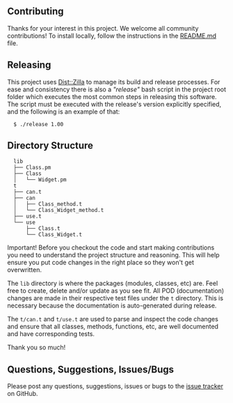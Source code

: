 ## Contributing

Thanks for your interest in this project. We welcome all community
contributions! To install locally, follow the instructions in the
[README.md](./README.mkdn) file.

## Releasing

This project uses [Dist::Zilla](https://github.com/rjbs/Dist-Zilla) to manage
its build and release processes. For ease and consistency there is also a
_"release"_ bash script in the project root folder which executes the most
common steps in releasing this software. The script must be executed with the
release's version explicitly specified, and the following is an example of
that:

```
  $ ./release 1.00
```

## Directory Structure

```
  lib
  ├── Class.pm
  ├── Class
  │   └── Widget.pm
  t
  ├── can.t
  ├── can
  │   ├── Class_method.t
  │   └── Class_Widget_method.t
  ├── use.t
  └── use
      ├── Class.t
      └── Class_Widget.t
```

Important! Before you checkout the code and start making contributions you need
to understand the project structure and reasoning. This will help ensure you
put code changes in the right place so they won't get overwritten.

The `lib` directory is where the packages (modules, classes, etc) are. Feel
free to create, delete and/or update as you see fit. All POD (documentation)
changes are made in their respective test files under the `t` directory. This
is necessary because the documentation is auto-generated during release.

The `t/can.t` and `t/use.t` are used to parse and inspect the code changes and
ensure that all classes, methods, functions, etc, are well documented and have
corresponding tests.

Thank you so much!

## Questions, Suggestions, Issues/Bugs

Please post any questions, suggestions, issues or bugs to the [issue
tracker](../../issues) on GitHub.
